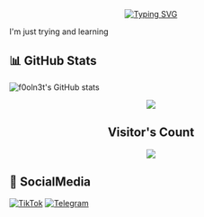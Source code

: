 <div align="center">
    <a href="https://www.tiktok.com/@f0ol.n3t_">
        <img src="https://readme-typing-svg.herokuapp.com?font=Fira+Code&weight=200&size=50&pause=1000&center=true&width=535&height=100&lines=Hello+friend;I'm+F0oln3t;Welcome" alt="Typing SVG" />
    </a>
</div>

I'm just trying and learning 

## 📊 GitHub Stats
![f0oln3t's GitHub stats](https://github-readme-stats.vercel.app/api?username=f0oln3t&show_icons=true&theme=dark)
<p align="center"><a href="https://github.com/f0oln3t"><img src="https://github-readme-stats.vercel.app/api/top-langs/?username=f0oln3t&theme=chartreuse-dark&layout=compact"></a></p>

<h2 align="center">Visitor's Count</h2>
<p align="center"><img src="https://count.getloli.com/get/@f0oln3t-github-readme?theme=rule34" /></p>

## 📱 SocialMedia
[![TikTok](https://img.shields.io/badge/TikTok-000000?style=flat&logo=tikTok&logoColor=white)](https://www.tiktok.com/@f0ol.n3t_)
[![Telegram](https://img.shields.io/badge/Telegram-2CA5E0?style=flat&logo=telegram&logoColor=white)](https://t.me/foolnett)

